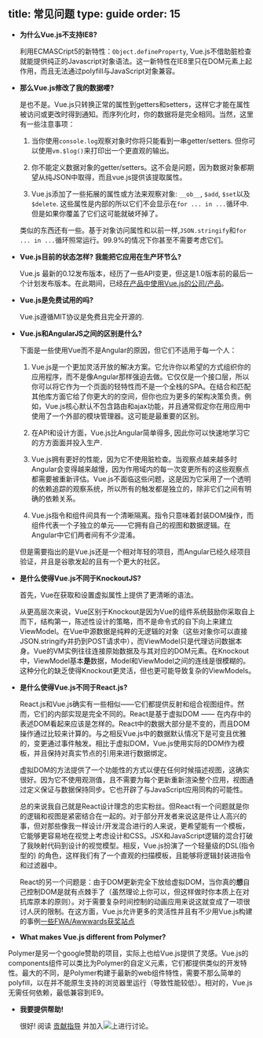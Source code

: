title: 常见问题
type: guide
order: 15
---

- **为什么Vue.js不支持IE8?**

  利用ECMASCript5的新特性：`Object.defineProperty`, Vue.js不借助脏检查就能提供纯正的Javascript对象语法。这一新特性在IE8里只在DOM元素上起作用，而且无法通过polyfill与JavaScript对象兼容。

- **那么Vue.js修改了我的数据喽?**

  是也不是。Vue.js只转换正常的属性到getters和setters，这样它才能在属性被访问或更改时得到通知。而序列化时，你的数据将是完全相同。当然，这里有一些注意事项：

  1. 当你使用`console.log`观察对象时你将只能看到一串getter/setters. 但你可以使用`vm.$log()`来打印出一个更直观的输出。

  2. 你不能定义数据对象的getter/setters。这不会是问题，因为数据对象都期望从纯JSON中取得，而且vue.js提供该提取属性。

  3. Vue.js添加了一些拓展的属性或方法来观察对象: `__ob__`, `$add`, `$set`以及`$delete`. 这些属性是内部的所以它们不会显示在`for ... in ...`循环中. 但是如果你覆盖了它们这可能就破坏掉了。

  类似的东西还有一些。基于对象访问属性和以前一样,`JSON.stringify`和`for ... in ...`循环照常运行。99.9%的情况下你甚至不需要考虑它们。

- **Vue.js目前的状态怎样? 我能把它应用在生产环节么?**

  Vue.js 最新的0.12发布版本，经历了一些API变更，但这是1.0版本前的最后一个计划发布版本。在此期间，已经[在产品中使用Vue.js的公司/产品](https://github.com/yyx990803/vue/wiki/Projects-Using-Vue.js)。

- **Vue.js是免费试用的吗?**

  Vue.js遵循MIT协议是免费且完全开源的.

- **Vue.js和AngularJS之间的区别是什么?**

  下面是一些使用Vue而不是Angular的原因，但它们不适用于每一个人：

  1. Vue.js是一个更加灵活开放的解决方案。它允许你以希望的方式组织你的应用程序，而不是像Angular那样强迫去做。它仅仅是一个接口层，所以你可以将它作为一个页面的轻特性而不是一个全栈的SPA。在结合和匹配其他库方面它给了你更大的的空间，但你也应为更多的架构决策负责。例如，Vue.js核心默认不包含路由和ajax功能，并且通常假定你在用应用中使用了一个外部的模块管理器。这可能是最重要的区别。

  2. 在API和设计方面，Vue.js比Angular简单得多, 因此你可以快速地学习它的方方面面并投入生产.

  3. Vue.js拥有更好的性能，因为它不使用脏检查。当观察点越来越多时Angular会变得越来越慢，因为作用域内的每一次变更所有的这些观察点都需要被重新评估。Vue.js不面临这些问题，这是因为它采用了一个透明的依赖追踪的观察系统，所以所有的触发都是独立的，除非它们之间有明确的依赖关系。

  4. Vue.js指令和组件间具有一个清晰隔离。指令只意味着封装DOM操作，而组件代表一个子独立的单元——它拥有自己的视图和数据逻辑。在Angular中它们两者间有不少混淆。

  但是需要指出的是Vue.js还是一个相对年轻的项目，而Angular已经久经项目验证，并且是谷歌发起的且有一个更大的社区。

- **是什么使得Vue.js不同于KnockoutJS?**

  首先，Vue在获取和设置虚拟属性上提供了更清晰的语法。

  从更高层次来说，Vue区别于Knockout是因为Vue的组件系统鼓励你采取自上而下，结构第一，陈述性设计的策略，而不是命令式的自下向上来建立ViewModel。在Vue中源数据是纯粹的无逻辑的对象（这些对象你可以直接JSON.stringify并扔到POST请求中），而ViewModel只是代理访问数据本身。Vue的VM实例往往连接原始数据及与其对应的DOM元素。在Knockout中，ViewModel基本**是**数据，Model和ViewModel之间的连线是很模糊的。这种分化的缺乏使得Knockout更灵活，但也更可能导致复杂的ViewModels。

- **是什么使得Vue.js不同于React.js?**

  React.js和Vue.js确实有一些相似——它们都提供反射和组合视图组件。然而，它们的内部实现是完全不同的。React是基于虚拟DOM —— 在内存中的表述DOM看起来应该是怎样的。React中的数据大部分是不变的，而且DOM操作通过比较来计算的。与之相反Vue.js中的数据默认情况下是可变且优雅的，变更通过事件触发。相比于虚拟DOM，Vue.js使用实际的DOM作为模板，并且保持对真实节点的引用来进行数据绑定。

  虚拟DOM的方法提供了一个功能性的方式以便在任何时候描述视图，这确实很好。因为它不使用观测值，且不需要为每个更新重新渲染整个应用，视图通过定义保证与数据保持同步。它也开辟了与JavaScript应用同构的可能性。

  总的来说我自己就是React设计理念的忠实粉丝。但React有一个问题就是你的逻辑和视图是紧密结合在一起的。对于部分开发者来说这是件让人高兴的事，但对那些像我一样设计/开发混合进行的人来说，更希望能有一个模板，它能够更容易地在视觉上考虑设计和CSS。JSX和JavaScript逻辑的混合打破了我映射代码到设计的视觉模型。相反，Vue.js扮演了一个轻量级的DSL(指令型的) 的角色，这样我们有了一个直观的扫描模板，且能够将逻辑封装进指令和过滤器中。

  React的另一个问题是：由于DOM更新完全下放给虚拟DOM，当你真的**想**自己控制DOM是就有点棘手了（虽然理论上你可以，但这样做时你本质上在对抗库原本的原则）。对于需要复杂时间控制的动画应用来说这就变成了一项很讨人厌的限制。在这方面，Vue.js允许更多的灵活性并且有不少用Vue.js构建的事例[一些FWA/Awwwards获奖站点](https://github.com/yyx990803/vue/wiki/Projects-Using-Vue.js#interactive-experiences)
  
- **What makes Vue.js different from Polymer?**

Polymer是另一个google赞助的项目，实际上也给Vue.js提供了灵感。Vue.js的components组件可以类比为Polymer的自定义元素，它们都提供类似的开发特性。最大的不同，是Polymer构建于最新的web组件特性，需要不那么简单的polyfill，以在并不能原生支持的浏览器里运行（导致性能较低）。相对的，Vue.js无需任何依赖，最低兼容到IE9。

- **我要提供帮助!**

  很好! 阅读 [贡献指导](https://github.com/yyx990803/vue/blob/master/CONTRIBUTING.md) 并加入<a href="https://gitter.im/yyx990803/vue" target="_blank"><img src="https://badges.gitter.im/Join%20Chat.svg"></a>上进行讨论。

